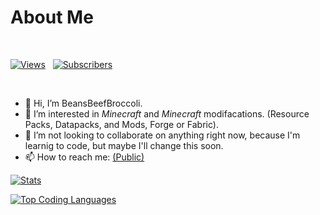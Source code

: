 # About Me

<br>

[![Views](https://img.shields.io/youtube/channel/views/UCIAsZd7B2snEfZPeIsapzhw?style=social)](https://youtube.com/channel/UCIAsZd7B2snEfZPeIsapzhw)&nbsp;&nbsp;&nbsp;[![Subscribers](https://img.shields.io/youtube/channel/subscribers/UCIAsZd7B2snEfZPeIsapzhw?style=social)](https://youtube.com/channel/UCIAsZd7B2snEfZPeIsapzhw)

<br>

- 👋 Hi, I’m BeansBeefBroccoli.
- 👀 I’m interested in *Minecraft* and *Minecraft* modifacations. (Resource Packs, Datapacks, and Mods, Forge or Fabric).
- 💞️ I’m not looking to collaborate on anything right now, because I'm learnig to code, but maybe I'll change this soon.
- 📫 How to reach me: [(Public)](https://github.com/BeansBeefBroccoli/BeansBeefBroccoli/discussions/1)

[![Stats](https://github-readme-stats.vercel.app/api?username=BeansBeefBroccoli&show_icons=true&theme=dark)](https://github.com/anuraghazra/github-readme-stats)

[![Top Coding Languages](https://github-readme-stats.vercel.app/api/top-langs/?username=BeansBeefBroccoli&layout=compact&theme=dark)](https://github.com/anuraghazra/github-readme-stats)
